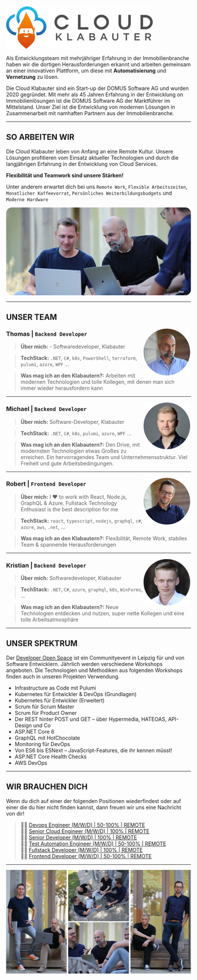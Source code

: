 ![CloudKlabauter](images/logo.png)

Als Entwicklungsteam mit mehrjähriger Erfahrung in der Immobilienbranche haben wir die dortigen Herausforderungen erkannt und arbeiten gemeinsam an einer innovativen Plattform, um diese mit **Automatisierung** und **Vernetzung** zu lösen.

Die Cloud Klabauter sind ein Start-up der DOMUS Software AG und wurden 2020 gegründet. Mit mehr als 45 Jahren Erfahrung in der Entwicklung on Immobilienlösungen ist die DOMUS Software AG der Marktführer im Mittelstand. Unser Ziel ist die Entwicklung von modernen Lösungen in Zusammenarbeit mit namhaften Partnern aus der Immobilienbranche.

---

## SO ARBEITEN WIR

Die Cloud Klabauter leben von Anfang an eine Remote Kultur.
Unsere Lösungen profitieren vom Einsatz aktueller Technologien und durch die langjährigen Erfahrung in der Entwicklung von Cloud Services.

**Flexibilität und Teamwork sind unsere Stärken!**

Unter anderem erwartet dich bei uns `Remote Work`, `Flexible Arbeitszeiten`, `Monatlicher Kaffeevorrat`, `Persönliches Weiterbildungsbudgets` und `Moderne Hardware`

![Work](images/work.png)

---

## UNSER TEAM

<img style="float: right;padding: 2px" src="images/thomas.png" alt="Thomas" width="127" align="right"/>

### Thomas | `Backend Developer`

> **Über mich:** - Softwaredeveloper, Klabauter

> **TechStack:** `.NET`, `C#`, `k8s`, `PowerShell`, `terraform`, `pulumi`, `azure`, `WPF` ...

> **Was mag ich an den Klabautern?:** Arbeiten mit modernen Technologien und tolle Kollegen, mit denen man sich immer wieder herausfordern kann

---

<img style="float: right;padding: 2px" src="images/michael.png" alt="Michael" width="127" align="right"/>

### Michael | `Backend Developer`

> **Über mich:** Software-Developer, Klabauter

> **TechStack:** `.NET`, `C#`, `k8s`, `pulumi`, `azure`, `WPF` ...

> **Was mag ich an den Klabautern?:** Den Drive, mit modernsten Technologien etwas Großes zu erreichen. Ein hervorragendes Team und Unternehmensstruktur. Viel Freiheit und gute Arbeitsbedingungen.

---

<img style="float: right;padding: 2px" src="images/robert.png" alt="Robert" width="127" align="right"/>

### Robert | `Frontend Developer`

> **Über mich:** I ❤️ to work with React, Node.js, GraphQL & Azure. Fullstack Technology Enthusiast is the best description for me

> **TechStack:** `react`, `typescript`, `nodejs`, `graphql`, `c#`, `azure`, `aws`, `.net`, ...

> **Was mag ich an den Klabautern?:** Flexibilität, Remote Work, stabiles Team & spannende Herausforderungen

---

<img style="float: right;padding: 2px" src="images/kristian.png" alt="Kristian" width="127" align="right"/>

### Kristian | `Backend Developer`

> **Über mich:** Softwaredeveloper, Klabauter

> **TechStack:** `.NET`, `C#`, `azure`, `graphql`, `k8s`, `WinForms`, ...

> **Was mag ich an den Klabautern?:** Neue Technologien entdecken und nutzen, super nette Kollegen und eine tolle Arbeitsatmosphäre

---

## UNSER SPEKTRUM

Der [Developer Open Space](https://devopenspace.de) ist ein Communityevent in Leipzig für und von Software Entwicklern. Jährlich werden verschiedene Workshops angeboten. Die Technologien und Methodiken aus folgenden Workshops finden auch in unseren Projekten Verwendung.

- Infrastructure as Code mit Pulumi
- Kubernetes für Entwickler & DevOps (Grundlagen)
- Kubernetes für Entwickler (Erweitert)
- Scrum für Scrum Master
- Scrum für Product Owner
- Der REST hinter POST und GET – über Hypermedia, HATEOAS, API-Design und Co
- ASP.NET Core 6
- GraphQL mit HotChocolate
- Monitoring für DevOps
- Von ES6 bis ESNext – JavaScript-Features, die ihr kennen müsst!
- ASP.NET Core Health Checks
- AWS DevOps

---

## WIR BRAUCHEN DICH

Wenn du dich auf einer der folgenden Positionen wiederfindest oder auf einer die du hier nicht finden kannst, dann freuen wir uns eine Nachricht von dir!

> 🧑‍💻 [Devops Engineer (M/W/D) | 50-100% | REMOTE](DEVOPS_ENGINEER.md)  
> 🧑‍💻 [Senior Cloud Engineer (M/W/D) | 100% | REMOTE](SENIOR_CLOUD_ENGINEER.md)  
> 🧑‍💻 [Senior Developer (M/W/D) | 100% | REMOTE](SENIOR_DEVELOPER.md)  
> 🧑‍💻 [Test Automation Engineer (M/W/D) | 50-100% | REMOTE](TEST_AUTOMATION_ENGINEER.md)  
> 🧑‍💻 [Fullstack Developer (M/W/D) | 100% | REMOTE](FULLSTACK_DEVELOPER.md)  
> 🧑‍💻 [Frontend Developer (M/W/D) | 50-100% | REMOTE](FRONTEND_DEVELOPER.md)

---

![Team](images/team.png)
